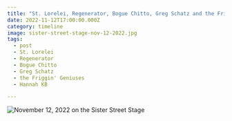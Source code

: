 ```yaml
---
title: "St. Lorelei, Regenerator, Bogue Chitto, Greg Schatz and the Friggin Geniuses, Hannah KB"
date: 2022-11-12T17:00:00.000Z
category: timeline
image: sister-street-stage-nov-12-2022.jpg
tags:
  - post 
  - St. Lorelei
  - Regenerator
  - Bogue Chitto
  - Greg Schatz
  - the Friggin' Geniuses
  - Hannah KB

---
```


![November 12, 2022 on the Sister Street Stage](/static/img/sister-street-stage-nov-12-2022.jpg)
